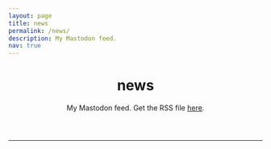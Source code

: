```yaml
---
layout: page
title: news
permalink: /news/
description: My Mastodon feed.
nav: true
---
```


<header class="post-header">
<h1 class="post-title">news</h1>
<p class="post-description">My Mastodon feed. Get the RSS file <u><a href="https://fediscience.org/@anna.rss">here</a></u>. </p>
</header>

<hr style="clear:both; color:grey;">

<!DOCTYPE html>
<html>
<head>
  <title>RSS Feed</title>
  <script src="https://code.jquery.com/jquery-3.6.0.min.js"></script>
  <style>
    .published-date {
      color: gray;
    }
    .post-separator {
      border-top: 1px solid #ccc;
      margin-top: 20px;
      padding-top: 20px;
    }
    .post-content {
      max-width: 600px; /* Adjust this value based on your column width */
      margin: 0 auto; /* To center the content */
    }
    .post-content img {
      max-width: 100%; /* Ensure images are never wider than the column */
      height: auto; /* Preserve the aspect ratio */
      display: block; /* Remove any extra spacing below the images */
      margin: 10px 0; /* Add some vertical spacing between images and text */
    }
  </style>
</head>
<body>
  <div id="rss-feed"></div>

  <script>
    $(document).ready(function() {
      var rssUrl = "https://fediscience.org/@anna.rss";
      var numOfPosts = 10;

      $.ajax(rssUrl, {
        accepts: {
          xml: "application/rss+xml"
        },
        dataType: "xml",
        success: function(data) {
          var feedItems = [];
          $(data)
            .find("item")
            .slice(0, numOfPosts)
            .each(function(index) {
              var item = $(this);
              var title = item.find("title").text();
              var link = item.find("link").text();
              var pubDate = new Date(item.find("pubDate").text());
              var description = item.find("description").text();
              var mediaUrls = []; // Array to store multiple media URLs

              item.find("media\\:content").each(function() {
                var mediaUrl = $(this).attr("url");
                mediaUrls.push(mediaUrl); // Add media URLs to the array
              });

              // Format the date and time in European format with dots
              var options = { day: "numeric", month: "numeric", year: "numeric", hour: "numeric", minute: "numeric" };
              var formattedDate = pubDate.toLocaleString("en-GB", options).replace(/\//g, '.');

              var feedItem = "<div";

              // Conditionally apply the post-separator class
              if (index > 0) {
                feedItem += " class='post-separator'";
              }

              feedItem += ">" +
                "<h3><a href='" + link + "'>" + title + "</a></h3>" +
                "<div class='post-content'>"; // Added post-content div for text and images

              // Add media if available
              if (mediaUrls.length > 0) {
                mediaUrls.forEach(function(mediaUrl) {
                  feedItem += "<img src='" + mediaUrl + "' alt='Post Image'>";
                });
              }

              feedItem += "<p>" + description + "</p>" +
                "<p class='published-date'>Published: " + formattedDate + "</p>" +
                "</div>" + // Close post-content div
                "</div>"; // Close post-separator div

              feedItems.push(feedItem);
            });

          $("#rss-feed").html(feedItems.join(""));
        }
      });
    });
  </script>
</body>
</html>

